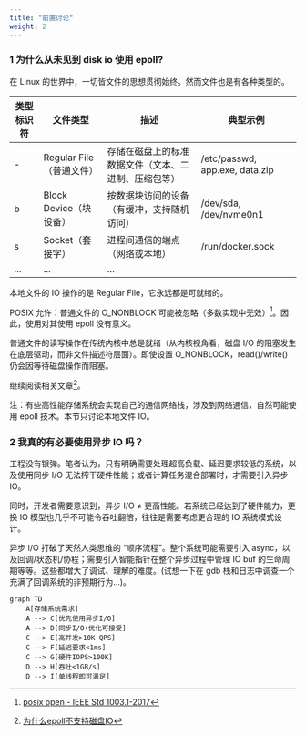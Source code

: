 ```yaml
---
title: "前置讨论"
weight: 2
---
```



### 1 为什么从未见到 disk io 使用 epoll?

在 Linux 的世界中，一切皆文件的思想贯彻始终。然而文件也是有各种类型的。

| 类型标识符 | 文件类型               | 描述                                       | 典型示例                     |
|-----------|------------------------|--------------------------------------------|-----------------------------|
| -         | Regular File（普通文件） | 存储在磁盘上的标准数据文件（文本、二进制、压缩包等） | /etc/passwd, app.exe, data.zip |
| b         | Block Device（块设备）   | 按数据块访问的设备（有缓冲，支持随机访问）    | /dev/sda, /dev/nvme0n1      |
| s         | Socket（套接字）         | 进程间通信的端点（网络或本地）               | /run/docker.sock            |
| ...         | ... | ...            |                              |

本地文件的 IO 操作的是 Regular File，它永远都是可就绪的。

POSIX 允许：普通文件的 O_NONBLOCK 可能被忽略（多数实现中无效）[^posix_non_blocking]。因此，使用对其使用 epoll 没有意义。

普通文件的读写操作在传统内核中总是就绪（从内核视角看，磁盘 I/O 的阻塞发生在底层驱动，而非文件描述符层面）。即使设置 O_NONBLOCK，read()/write() 仍会因等待磁盘操作而阻塞。

继续阅读相关文章[^regular_blocking]。

注：有些高性能存储系统会实现自己的通信网络栈，涉及到网络通信，自然可能使用 epoll 技术。本节只讨论本地文件 IO。



[^posix_non_blocking]: [posix open - IEEE Std 1003.1-2017](https://pubs.opengroup.org/onlinepubs/9699919799/functions/open.html)
[^regular_blocking]: [为什么epoll不支持磁盘IO](https://www.pulpcode.cn/2021/04/03/regular-files-with-epoll/)

### 2 我真的有必要使用异步 IO 吗？

工程没有银弹。笔者认为，只有明确需要处理超高负载、延迟要求较低的系统，以及使用同步 I/O 无法榨干硬件性能；或者计算任务混合部署时，才需要引入异步 IO。

同时，开发者需要意识到，异步 I/O ≠ 更高性能。若系统已经达到了硬件能力，更换 IO 模型也几乎不可能令吞吐翻倍，往往是需要考虑更合理的 IO 系统模式设计。

异步 I/O 打破了天然人类思维的 “顺序流程”。整个系统可能需要引入 async，以及回调/状态机/协程；需要引入智能指针在整个异步过程中管理 IO buf 的生命周期等等。这些都增大了调试、理解的难度。(试想一下在 gdb 栈和日志中调查一个充满了回调系统的非预期行为…)。

```mermaid
graph TD
    A[存储系统需求]
    A --> C[优先使用异步I/O]
    A --> D[同步I/O+优化可接受]
    C --> E[高并发>10K QPS]
    C --> F[延迟要求<1ms]
    C --> G[硬件IOPS>100K]
    D --> H[吞吐<1GB/s]
    D --> I[单线程即可满足]
```

